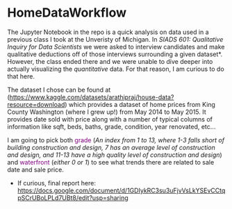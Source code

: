 # HomeDataWorkflow
The Jupyter Notebook in the repo is a quick analysis on data used in a previous class I took at the Unveristy of Michigan. In *SIADS 601: Qualitative Inquiry for Data Scientists* we were asked to interview candidates and make qualitative deductions off of those interviews surrounding a given dataset*. However, the class ended there and we were unable to dive deeper into actually visualizing the *quantitative* data. For that reason, I am curious to do that here.

The dataset I chose can be found at (https://www.kaggle.com/datasets/arathipraj/house-data?resource=download) which provides a dataset of home prices from King County Washington (where I grew up!) from May 2014 to May 2015. It provides date sold with price along with a number of typical columns of information like sqft, beds, baths, grade, condition, year renovated, etc...

I am going to pick both <font color=purple>grade</font> (*An index from 1 to 13, where 1-3 falls short of building construction and design, 7 has an average level of construction and design, and 11-13 have a high quality level of construction and design*) and <font color=purple>waterfront</font> (*either 0 or 1*) to see what trends there are related to sale date and sale price.

* If curious, final report here: https://docs.google.com/document/d/1GDIykRC3su3uFjvVsLkYSEvCCtqpSCrUBoLPLd7UBt8/edit?usp=sharing
